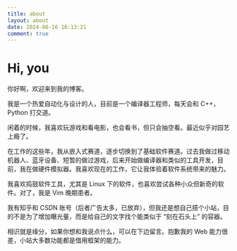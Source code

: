 ```yaml
---
title: about
layout: about
date: 2024-06-16 16:13:21
comment: true
---
```


# Hi, you

你好啊，欢迎来到我的博客。

我是一个热爱自动化与设计的人，目前是一个编译器工程师，每天会和 C++，Python 打交道。

闲着的时候，我喜欢玩游戏和看电影，也会看书，但只会抽空看。最近似乎对园艺上瘾了。

在工作的这些年，我从嵌入式赛道，逐步切换到了基础软件赛道。过去我做过移动机器人、蓝牙设备、短暂的做过游戏，后来开始做编译器和类似的工具开发，目前，我在做硬件模拟器。我喜欢现在的工作，它让我体验着软件系统带来的魅力。

我喜欢捣鼓软件工具，尤其是 Linux 下的软件，也喜欢尝试各种小众但新奇的软件。对了，我是 Vim 晚期患者。

我有知乎和 CSDN 账号（后者广告太多，已放弃），但我还是想自己搭个小站，目的不是为了增加曝光量，而是给自己的文字找个能类似于 “刻在石头上” 的容器。

相识就是缘分，如果你想和我说点什么，可以在下边留言。抱歉我的 Web 能力很差，小站大多数功能都是借用框架的能力。
